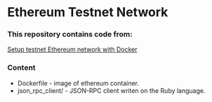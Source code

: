 # Ethereum Testnet Network

### This repository contains code from:

[Setup testnet Ethereum network with Docker](https://gist.github.com/fishbullet/04fcc4f7af90ee9fa6f9de0b0aa325ab)

### Content

* Dockerfile - image of ethereum container.
* json_rpc_client/ - JSON-RPC client writen on the Ruby language.

